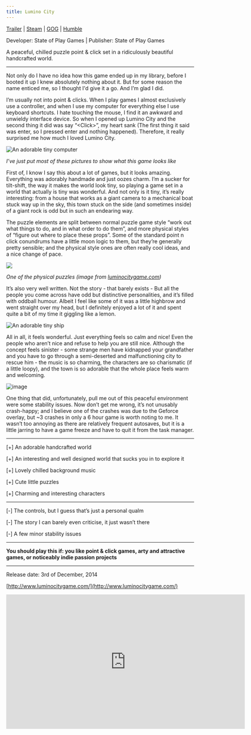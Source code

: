 ```yaml
---
title: Lumino City
---
```


[Trailer](https://vimeo.com/97832046)  \|  [Steam](http://store.steampowered.com/app/205020/)  \|  [GOG](https://www.gog.com/game/lumino_city)  \| [Humble](https://www.humblebundle.com/store/lumino-city)

Developer: State of Play Games  |  Publisher: State of Play Games

A peaceful, chilled puzzle point &amp; click set in a ridiculously beautiful handcrafted world.

<!--more-->

* * *

Not only do I have no idea how this game ended up in my library, before I booted it up I knew absolutely nothing about it. But for some reason the name enticed me, so I thought I'd give it a go. And I’m glad I did.

I’m usually not into point &amp; clicks. When I play games I almost exclusively use a controller, and when I use my computer for everything else I use keyboard shortcuts. I hate touching the mouse, I find it an awkward and unwieldy interface device. So when I opened up Lumino City and the second thing it did was say “&lt;Click&gt;”, my heart sank (The first thing it said was enter, so I pressed enter and nothing happened). Therefore, it really surprised me how much I loved Lumino City.

![An adorable tiny computer](https://66.media.tumblr.com/c7f2f857c20b17f5aadf7ad677dc200d/eb98a75fe4bb797c-3f/s540x810/400f8203104e65a6d42a294f7d060452cf16b1ea.jpg)

_I’ve just put most of these pictures to show what this game looks like_

First of, I know I say this about a lot of games, but it looks amazing. Everything was adorably handmade and just oozes charm. I’m a sucker for tilt-shift, the way it makes the world look tiny, so playing a game set in a world that actually is tiny was wonderful. And not only is it tiny, it’s really interesting: from a house that works as a giant camera to a mechanical boat stuck way up in the sky, this town stuck on the side (and sometimes inside) of a giant rock is odd but in such an endearing way.

The puzzle elements are split between normal puzzle game style “work out what things to do, and in what order to do them”, and more physical styles of “figure out where to place these props”. Some of the standard point n click conundrums have a little moon logic to them, but they’re generally pretty sensible; and the physical style ones are often really cool ideas, and a nice change of pace.

![](https://66.media.tumblr.com/0518c18e05e925dda29c3a71bade5751/eb98a75fe4bb797c-52/s540x810/e124c51a97384f6f5e11d2cac6faab81bd6c390e.png)

_One of the physical puzzles (image from [luminocitygame.com](http://www.luminocitygame.com/press/index.php#images))_

It’s also very well written. Not the story - that barely exists - But all the people you come across have odd but distinctive personalities, and it’s filled with oddball humour. Albeit I feel like some of it was a little highbrow and went straight over my head, but I definitely enjoyed a lot of it and spent quite a bit of my time it giggling like a lemon.

![An adorable tiny ship](https://66.media.tumblr.com/e5a6a792dcb6af6a3a162f678d5fb86e/eb98a75fe4bb797c-8a/s540x810/8c2c5e2c3cedb5781c789ad1d07e6a9521c5a247.jpg)

All in all, it feels wonderful. Just everything feels so calm and nice! Even the people who aren’t nice and refuse to help you are still nice. Although the concept feels sinister - some strange men have kidnapped your grandfather and you have to go through a semi-deserted and malfunctioning city to rescue him - the music is so charming, the characters are so charismatic (if a little loopy), and the town is so adorable that the whole place feels warm and welcoming.

![image](https://66.media.tumblr.com/197de41105376e7c6ac6dc40d23d7539/eb98a75fe4bb797c-88/s540x810/e5c0f0cbbe4a2b629cfe70fefd9ebbb3bd318ed7.jpg)

One thing that did, unfortunately, pull me out of this peaceful environment were some stability issues. Now don’t get me wrong, it’s not unusably crash-happy; and I believe one of the crashes was due to the Geforce overlay, but ~3 crashes in only a 6 hour game is worth noting to me. It wasn’t too annoying as there are relatively frequent autosaves, but it is a little jarring to have a game freeze and have to quit it from the task manager.

* * *

[+] An adorable handcrafted world

[+] An interesting and well designed world that sucks you in to explore it

[+] Lovely chilled background music

[+] Cute little puzzles

[+] Charming and interesting characters

* * *

[-] The controls, but I guess that’s just a personal qualm

[-] The story I can barely even criticise, it just wasn’t there

[-] A few minor stability issues

* * *

**You should play this if: you like point &amp; click games, arty and attractive games, or noticeably indie passion projects**

* * *

Release date: 3rd of December, 2014

[http://www.luminocitygame.com/](http://www.luminocitygame.com/)

<iframe title="vimeo-player" src="https://player.vimeo.com/video/97832046" width="640" height="360" frameborder="0" allowfullscreen="allowfullscreen"></iframe>